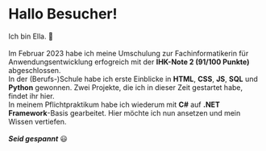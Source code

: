 <!--
<picture>
  <source media="(prefers-color-scheme: dark)" srcset="https://user-images.githubusercontent.com/25423296/163456776-7f95b81a-f1ed-45f7-b7ab-8fa810d529fa.png">
  <source media="(prefers-color-scheme: light)" srcset="https://user-images.githubusercontent.com/25423296/163456779-a8556205-d0a5-45e2-ac17-42d089e3c3f8.png">
  <img alt="Shows an illustrated sun in light mode and a moon with stars in dark mode." src="https://user-images.githubusercontent.com/25423296/163456779-a8556205-d0a5-45e2-ac17-42d089e3c3f8.png">
</picture>
-->

# Hallo Besucher!

Ich bin Ella. :elephant:<br><br>
Im Februar 2023 habe ich meine Umschulung zur Fachinformatikerin für Anwendungsentwicklung erfogreich mit der **IHK-Note 2 (91/100 Punkte)** abgeschlossen.<br>
In der (Berufs-)Schule habe ich erste Einblicke in **HTML**, **CSS**, **JS**, **SQL** und **Python** gewonnen. Zwei Projekte, die ich in dieser Zeit gestartet habe, findet ihr hier.<br>
In meinem Pflichtpraktikum habe ich wiederum mit **C#** auf **.NET Framework**-Basis gearbeitet. Hier möchte ich nun ansetzen und mein Wissen vertiefen.<br><br>
***Seid gespannt*** :smiley:

<!--
**EllaSpacek/EllaSpacek** is a ✨ _special_ ✨ repository because its `README.md` (this file) appears on your GitHub profile.

Here are some ideas to get you started:

- 🔭 I’m currently working on ...
- 🌱 I’m currently learning ...
- 👯 I’m looking to collaborate on ...
- 🤔 I’m looking for help with ...
- 💬 Ask me about ...
- 📫 How to reach me: ...
- 😄 Pronouns: ...
- ⚡ Fun fact: ...
-->
